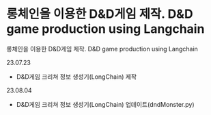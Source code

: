# 롱체인을 이용한 D&D게임 제작. D&D game production using Langchain
롱체인을 이용한 D&amp;D게임 제작. D&amp;D game production using Langchain

23.07.23
- D&D게임 크리쳐 정보 생성기(LongChain) 제작

23.08.04
- D&D게임 크리쳐 정보 생성기(LongChain) 업데이트(dndMonster.py)


